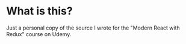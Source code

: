 # What is this?

Just a personal copy of the source I wrote for the "Modern React with Redux" course on Udemy.
